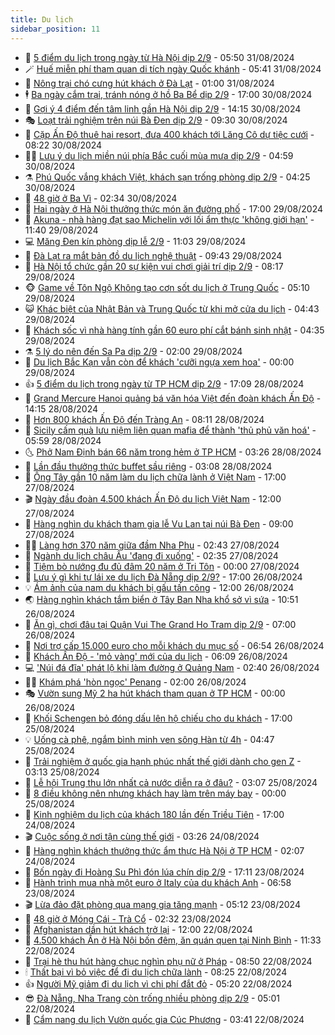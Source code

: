 ```yaml
---
title: Du lịch
sidebar_position: 11
---
```


<!-- vnexpress-du-lich:START -->
- 💂 [5 điểm du lịch trong ngày từ Hà Nội dịp 2/9](https://vnexpress.net/5-diem-du-lich-trong-ngay-tu-ha-noi-dip-2-9-4786636.html) - 05:50 31/08/2024
- 🪄 [Huế miễn phí tham quan di tích ngày Quốc khánh](https://vnexpress.net/hue-mien-phi-tham-quan-di-tich-ngay-quoc-khanh-4787795.html) - 05:41 31/08/2024
- 🦅 [Nông trại chó cưng hút khách ở Đà Lạt](https://vnexpress.net/nong-trai-cho-cung-hut-khach-o-da-lat-4784568.html) - 01:00 31/08/2024
- 🕴 [Ba ngày cắm trại, tránh nóng ở hồ Ba Bể dịp 2/9](https://vnexpress.net/ba-ngay-cam-trai-tranh-nong-o-ho-ba-be-dip-2-9-4786583.html) - 17:00 30/08/2024
- 👀 [Gợi ý 4 điểm đến tâm linh gần Hà Nội dịp 2/9](https://vnexpress.net/goi-y-4-diem-den-tam-linh-gan-ha-noi-dip-2-9-4787783.html) - 14:15 30/08/2024
- 🎭 [Loạt trải nghiệm trên núi Bà Đen dịp 2/9](https://vnexpress.net/loat-trai-nghiem-tren-nui-ba-den-dip-2-9-4787633.html) - 09:30 30/08/2024
- 🦒 [Cặp Ấn Độ thuê hai resort, đưa 400 khách tới Lăng Cô dự tiệc cưới](https://vnexpress.net/cap-an-do-thue-hai-resort-dua-400-khach-toi-lang-co-du-tiec-cuoi-4787326.html) - 08:22 30/08/2024
- 👨‍🏫 [Lưu ý du lịch miền núi phía Bắc cuối mùa mưa dịp 2/9](https://vnexpress.net/luu-y-du-lich-mien-nui-phia-bac-cuoi-mua-mua-dip-2-9-4787415.html) - 04:59 30/08/2024
- ⚗️ [Phú Quốc vắng khách Việt, khách sạn trống phòng dịp 2/9](https://vnexpress.net/phu-quoc-vang-khach-viet-khach-san-trong-phong-dip-2-9-4787260.html) - 04:25 30/08/2024
- 🥸 [48 giờ ở Ba Vì](https://vnexpress.net/48-gio-o-ba-vi-4787026.html) - 02:34 30/08/2024
- 🤠 [Hai ngày ở Hà Nội thưởng thức món ăn đường phố](https://vnexpress.net/hai-ngay-o-ha-noi-thuong-thuc-mon-an-duong-pho-4786518.html) - 17:00 29/08/2024
- 🚀 [Akuna - nhà hàng đạt sao Michelin với lối ẩm thực &#39;không giới hạn&#39;](https://vnexpress.net/akuna-nha-hang-dat-sao-michelin-voi-loi-am-thuc-khong-gioi-han-4787174.html) - 11:40 29/08/2024
- 💻 [Măng Đen kín phòng dịp lễ 2/9](https://vnexpress.net/mang-den-kin-phong-dip-le-2-9-4787237.html) - 11:03 29/08/2024
- 💼 [Đà Lạt ra mắt bản đồ du lịch nghệ thuật](https://vnexpress.net/ban-do-du-lich-nghe-thuat-da-lat-4787086.html) - 09:43 29/08/2024
- 🤡 [Hà Nội tổ chức gần 20 sự kiện vui chơi giải trí dịp 2/9](https://vnexpress.net/ha-noi-to-chuc-gan-20-su-kien-vui-choi-giai-tri-dip-2-9-4787101.html) - 08:17 29/08/2024
- 🐵 [Game về Tôn Ngộ Không tạo cơn sốt du lịch ở Trung Quốc](https://vnexpress.net/game-ve-ton-ngo-khong-tao-con-sot-du-lich-o-trung-quoc-4787030.html) - 05:10 29/08/2024
- 😺 [Khác biệt của Nhật Bản và Trung Quốc từ khi mở cửa du lịch](https://vnexpress.net/khac-biet-cua-nhat-ban-va-trung-quoc-tu-khi-mo-cua-du-lich-4786938.html) - 04:43 29/08/2024
- 🌈 [Khách sốc vì nhà hàng tính gần 60 euro phí cắt bánh sinh nhật](https://vnexpress.net/khach-soc-vi-nha-hang-tinh-gan-60-euro-phi-cat-banh-sinh-nhat-4786660.html) - 04:35 29/08/2024
- ⚗️ [5 lý do nên đến Sa Pa dịp 2/9](https://vnexpress.net/5-ly-do-nen-den-sa-pa-dip-2-9-4786948.html) - 02:00 29/08/2024
- 👀 [Du lịch Bắc Kạn vẫn còn để khách &#39;cưỡi ngựa xem hoa&#39;](https://vnexpress.net/du-lich-bac-kan-van-con-de-khach-cuoi-ngua-xem-hoa-4786439.html) - 00:00 29/08/2024
- 👍 [5 điểm du lịch trong ngày từ TP HCM dịp 2/9](https://vnexpress.net/5-diem-du-lich-trong-ngay-tu-tp-hcm-dip-2-9-4786336.html) - 17:09 28/08/2024
- 💄 [Grand Mercure Hanoi quảng bá văn hóa Việt đến đoàn khách Ấn Độ](https://vnexpress.net/grand-mercure-hanoi-quang-ba-van-hoa-viet-den-doan-khach-an-do-4786867.html) - 14:15 28/08/2024
- 🥷 [Hơn 800 khách Ấn Độ đến Tràng An](https://vnexpress.net/hon-800-khach-an-do-den-trang-an-4786673.html) - 08:11 28/08/2024
- 📝 [Sicily cấm quà lưu niệm liên quan mafia để thành &#39;thủ phủ văn hoá&#39;](https://vnexpress.net/sicily-cam-qua-luu-niem-lien-quan-mafia-de-thanh-thu-phu-van-hoa-4786553.html) - 05:59 28/08/2024
- 🌜 [Phở Nam Định bán 66 năm trong hẻm ở TP HCM](https://vnexpress.net/pho-nam-dinh-ban-66-nam-trong-hem-o-tp-hcm-4785801.html) - 03:26 28/08/2024
- 📝 [Lần đầu thưởng thức buffet sầu riêng](https://vnexpress.net/lan-dau-thuong-thuc-buffet-sau-rieng-4786204.html) - 03:08 28/08/2024
- 🧰 [Ông Tây gần 10 năm làm du lịch chữa lành ở Việt Nam](https://vnexpress.net/ong-tay-gan-10-nam-lam-du-lich-chua-lanh-o-viet-nam-4777007.html) - 17:00 27/08/2024
- 🎬 [Ngày đầu đoàn 4.500 khách Ấn Độ du lịch Việt Nam](https://vnexpress.net/ngay-dau-doan-4-500-khach-an-do-du-lich-viet-nam-4786387.html) - 12:00 27/08/2024
- 🧐 [Hàng nghìn du khách tham gia lễ Vu Lan tại núi Bà Đen](https://vnexpress.net/hang-nghin-du-khach-tham-gia-le-vu-lan-tai-nui-ba-den-4786099.html) - 09:00 27/08/2024
- 👨‍🏫 [Làng hơn 370 năm giữa đầm Nha Phu](https://vnexpress.net/lang-hon-370-nam-giua-dam-nha-phu-4784230.html) - 02:43 27/08/2024
- 🦣 [Ngành du lịch châu Âu &#39;đang đi xuống&#39;](https://vnexpress.net/nganh-du-lich-chau-au-dang-di-xuong-4785970.html) - 02:35 27/08/2024
- 🌋 [Tiệm bò nướng đu đủ đâm 20 năm ở Tri Tôn](https://vnexpress.net/tiem-bo-nuong-du-du-dam-20-nam-o-tri-ton-4785043.html) - 00:00 27/08/2024
- 🦄 [Lưu ý gì khi tự lái xe du lịch Đà Nẵng dịp 2/9?](https://vnexpress.net/luu-y-gi-khi-tu-lai-xe-du-lich-da-nang-dip-2-9-4785297.html) - 17:00 26/08/2024
- 💡 [Ám ảnh của nam du khách bị gấu tấn công](https://vnexpress.net/am-anh-cua-nam-du-khach-bi-gau-tan-cong-4785556.html) - 12:00 26/08/2024
- 🌏 [Hàng nghìn khách tắm biển ở Tây Ban Nha khổ sở vì sứa](https://vnexpress.net/hang-nghin-khach-tam-bien-o-tay-ban-nha-kho-so-vi-sua-4785711.html) - 10:51 26/08/2024
- 💂 [Ăn gì, chơi đâu tại Quận Vui The Grand Ho Tram dịp 2/9](https://vnexpress.net/an-gi-choi-dau-tai-quan-vui-the-grand-ho-tram-dip-2-9-4784939.html) - 07:00 26/08/2024
- 🤩 [Nơi trợ cấp 15.000 euro cho mỗi khách du mục số](https://vnexpress.net/noi-tro-cap-15-000-euro-cho-moi-khach-du-muc-so-4785508.html) - 06:54 26/08/2024
- 💪 [Khách Ấn Độ - &#39;mỏ vàng&#39; mới của du lịch](https://vnexpress.net/khach-an-do-mo-vang-moi-cua-du-lich-4785232.html) - 06:09 26/08/2024
- 💻 [&#39;Núi đá đĩa&#39; phát lộ khi làm đường ở Quảng Nam](https://vnexpress.net/nui-da-dia-phat-lo-khi-lam-duong-o-quang-nam-4784461.html) - 02:40 26/08/2024
- 🧑‍💻 [Khám phá &#39;hòn ngọc&#39; Penang](https://vnexpress.net/kham-pha-hon-ngoc-penang-4770966.html) - 02:00 26/08/2024
- 🎭 [Vườn sung Mỹ 2 ha hút khách tham quan ở TP HCM](https://vnexpress.net/vuon-sung-my-2-ha-hut-khach-tham-quan-o-tp-hcm-4785319.html) - 00:00 26/08/2024
- 🧐 [Khối Schengen bỏ đóng dấu lên hộ chiếu cho du khách](https://vnexpress.net/khoi-schengen-bo-dong-dau-len-ho-chieu-cho-du-khach-4785498.html) - 17:00 25/08/2024
- 💡 [Uống cà phê, ngắm bình minh ven sông Hàn từ 4h](https://vnexpress.net/uong-ca-phe-ngam-binh-minh-ven-song-han-tu-4h-4785323.html) - 04:47 25/08/2024
- 🌊 [Trải nghiệm ở quốc gia hạnh phúc nhất thế giới dành cho gen Z](https://vnexpress.net/trai-nghiem-o-quoc-gia-hanh-phuc-nhat-the-gioi-danh-cho-gen-z-4785322.html) - 03:13 25/08/2024
- 🎃 [Lễ hội Trung thu lớn nhất cả nước diễn ra ở đâu?](https://vnexpress.net/le-hoi-trung-thu-lon-nhat-ca-nuoc-dien-ra-o-dau-4785256.html) - 03:07 25/08/2024
- 🧠 [8 điều không nên nhưng khách hay làm trên máy bay](https://vnexpress.net/8-dieu-khong-nen-nhung-khach-hay-lam-tren-may-bay-4785246.html) - 00:00 25/08/2024
- 💄 [Kinh nghiệm du lịch của khách 180 lần đến Triều Tiên](https://vnexpress.net/kinh-nghiem-du-lich-cua-khach-180-lan-den-trieu-tien-4785231.html) - 17:00 24/08/2024
- 🎬 [Cuộc sống ở nơi tận cùng thế giới](https://vnexpress.net/cuoc-song-o-noi-tan-cung-the-gioi-4784759.html) - 03:26 24/08/2024
- 🐻 [Hàng nghìn khách thưởng thức ẩm thực Hà Nội ở TP HCM](https://vnexpress.net/hang-nghin-khach-thuong-thuc-am-thuc-ha-noi-o-tp-hcm-4785104.html) - 02:07 24/08/2024
- 🌝 [Bốn ngày đi Hoàng Su Phì đón lúa chín dịp 2/9](https://vnexpress.net/bon-ngay-di-hoang-su-phi-don-lua-chin-dip-2-9-4782998.html) - 17:11 23/08/2024
- 🤩 [Hành trình mua nhà một euro ở Italy của du khách Anh](https://vnexpress.net/hanh-trinh-mua-nha-mot-euro-o-italy-cua-du-khach-anh-4784352.html) - 06:58 23/08/2024
- 🎬 [Lừa đảo đặt phòng qua mạng gia tăng mạnh](https://vnexpress.net/lua-dao-dat-phong-qua-mang-gia-tang-manh-4784757.html) - 05:12 23/08/2024
- 🦩 [48 giờ ở Móng Cái - Trà Cổ](https://vnexpress.net/48-gio-o-mong-cai-tra-co-4783138.html) - 02:32 23/08/2024
- 🦍 [Afghanistan dần hút khách trở lại](https://vnexpress.net/afghanistan-dan-hut-khach-tro-lai-4784487.html) - 12:00 22/08/2024
- 👀 [4.500 khách Ấn ở Hà Nội bốn đêm, ăn quán quen tại Ninh Bình](https://vnexpress.net/4-500-khach-an-o-ha-noi-bon-dem-an-quan-quen-tai-ninh-binh-4784554.html) - 11:33 22/08/2024
- 🧰 [Trại hè thu hút hàng chục nghìn phụ nữ ở Pháp](https://vnexpress.net/trai-he-thu-hut-hang-chuc-nghin-phu-nu-o-phap-4784407.html) - 08:50 22/08/2024
- 🕯 [Thất bại vì bỏ việc để đi du lịch chữa lành](https://vnexpress.net/that-bai-vi-bo-viec-de-di-du-lich-chua-lanh-4783934.html) - 08:25 22/08/2024
- 👍 [Người Mỹ giảm đi du lịch vì chi phí đắt đỏ](https://vnexpress.net/nguoi-my-giam-di-du-lich-vi-chi-phi-dat-do-4784302.html) - 05:20 22/08/2024
- 😎 [Đà Nẵng, Nha Trang còn trống nhiều phòng dịp 2/9](https://vnexpress.net/da-nang-nha-trang-con-trong-nhieu-phong-dip-2-9-4784119.html) - 05:01 22/08/2024
- 🐘 [Cẩm nang du lịch Vườn quốc gia Cúc Phương](https://vnexpress.net/cam-nang-du-lich-vuon-quoc-gia-cuc-phuong-4779568.html) - 03:41 22/08/2024<!-- vnexpress-du-lich:END -->

